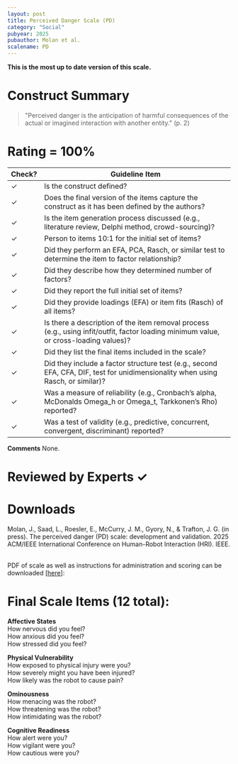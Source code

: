 ```yaml
---
layout: post
title: Perceived Danger Scale (PD)
category: "Social"
pubyear: 2025
pubauthor: Molan et al.
scalename: PD
---
```


**This is the most up to date version of this scale.**

# Construct Summary

>"Perceived danger is the anticipation of harmful consequences of the actual or imagined interaction with another entity." (p. 2)

# Rating = 100% 

<table>
  <thead>
    <tr>
      <th>Check?</th>
      <th>Guideline Item</th>
    </tr>
  </thead>
  <tbody>
    <tr>
      <td>&#10003;</td>
      <td>Is the construct defined?</td>
    </tr>
    <tr>
      <td>&#10003;</td>
      <td>Does the final version of the items capture the construct as it has been defined by the authors?</td>
    </tr>
    <tr>
      <td>&#10003;</td>
      <td>Is the item generation process discussed (e.g., literature review, Delphi method, crowd-sourcing)?</td>
    </tr>
    <tr>
      <td>&#10003;</td>
      <td>Person to items 10:1 for the initial set of items?</td>
    </tr>
    <tr>
      <td>&#10003;</td>
      <td>Did they perform an EFA, PCA, Rasch, or similar test to determine the item to factor relationship?</td>
    </tr>
    <tr>
      <td>&#10003;</td>
      <td>Did they describe how they determined number of factors?</td>
    </tr>
    <tr>
      <td>&#10003;</td>
      <td>Did they report the full initial set of items?</td>
    </tr>
    <tr>
      <td>&#10003;</td>
      <td>Did they provide loadings (EFA) or item fits (Rasch) of all items?</td>
    </tr>
    <tr>
      <td>&#10003;</td>
      <td>Is there a description of the item removal process (e.g., using infit/outfit, factor loading minimum value, or cross-loading values)?</td>
    </tr>
    <tr>
      <td>&#10003;</td>
      <td>Did they list the final items included in the scale?</td>
    </tr>
    <tr>
      <td>&#10003;</td>
      <td>Did they include a factor structure test (e.g., second EFA, CFA, DIF, test for unidimensionality when using Rasch, or similar)?</td>
    </tr>
    <tr>
      <td>&#10003;</td>
      <td>Was a measure of reliability (e.g., Cronbach’s alpha, McDonalds Omega_h or Omega_t, Tarkkonen’s Rho) reported?</td>
    </tr>
    <tr>
      <td>&#10003;</td>
      <td>Was a test of validity (e.g., predictive, concurrent, convergent, discriminant) reported?</td>
    </tr>
  </tbody>
</table>

**Comments**
None.

# Reviewed by Experts &#10003;

# Downloads
Molan, J., Saad, L., Roesler, E., McCurry, J. M., Gyory, N., & Trafton, J. G. (in press). The perceived danger (PD) scale: development and validation. 2025 ACM/IEEE International Conference on Human-Robot Interaction (HRI). IEEE.

<br>PDF of scale as well as instructions for administration and scoring can be downloaded [<a href="/assets/pdf/PD Administration and Scoring.pdf" target="_blank">here</a>]:

# Final Scale Items (12 total):

**Affective States**
<br>How nervous did you feel?
<br>How anxious did you feel?
<br>How stressed did you feel?

**Physical Vulnerability**
<br>How exposed to physical injury were you?
<br>How severely might you have been injured?
<br>How likely was the robot to cause pain?

**Ominousness**
<br>How menacing was the robot?
<br>How threatening was the robot?
<br>How intimidating was the robot?

**Cognitive Readiness**
<br>How alert were you?
<br>How vigilant were you?
<br>How cautious were you?
